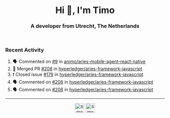 <h1 align="center">Hi 👋, I'm Timo</h1>
<h3 align="center">A developer from Utrecht, The Netherlands</h3>
<br/>
<!-- https://github.com/rahuldkjain/github-profile-readme-generator --!>

<!--  <p align="left"><img src="https://github-readme-stats.vercel.app/api?username=timoglastra&show_icons=true&count_private=true&" alt="timoglastra" /></p> --!>

<!--
Github language stats
<p align="left"><img src="https://github-readme-stats.vercel.app/api/top-langs/?username=timoglastra&layout=compact" alt="timoglastra" /><p>
-->

<!-- Codestats language stats -->
<!-- <p align="left"><img src="https://codestats-readme.vercel.app/api/top-langs/?username=timoglastra&layout=compact&language_count=12" alt="timoglastra" /><p>    --!>
  
<h3>Recent Activity</h3>

<!--START_SECTION:activity-->
1. 🗣 Commented on [#9](https://github.com/animo/aries-mobile-agent-react-native/issues/9) in [animo/aries-mobile-agent-react-native](https://github.com/animo/aries-mobile-agent-react-native)
2. 🎉 Merged PR [#208](https://github.com/hyperledger/aries-framework-javascript/pull/208) in [hyperledger/aries-framework-javascript](https://github.com/hyperledger/aries-framework-javascript)
3. ❗️ Closed issue [#179](https://github.com/hyperledger/aries-framework-javascript/issues/179) in [hyperledger/aries-framework-javascript](https://github.com/hyperledger/aries-framework-javascript)
4. 🗣 Commented on [#208](https://github.com/hyperledger/aries-framework-javascript/issues/208) in [hyperledger/aries-framework-javascript](https://github.com/hyperledger/aries-framework-javascript)
5. 🗣 Commented on [#208](https://github.com/hyperledger/aries-framework-javascript/issues/208) in [hyperledger/aries-framework-javascript](https://github.com/hyperledger/aries-framework-javascript)
<!--END_SECTION:activity-->

---

<p align="center">
<a href="https://twitter.com/timoglastra" target="blank"><img align="center" src="https://cdn.jsdelivr.net/npm/simple-icons@3.0.1/icons/twitter.svg" alt="timoglastra" height="30" width="30" /></a>
<a href="https://linkedin.com/in/timoglastra" target="blank"><img align="center" src="https://cdn.jsdelivr.net/npm/simple-icons@3.0.1/icons/linkedin.svg" alt="timoglastra" height="30" width="30" /></a>
</p>



